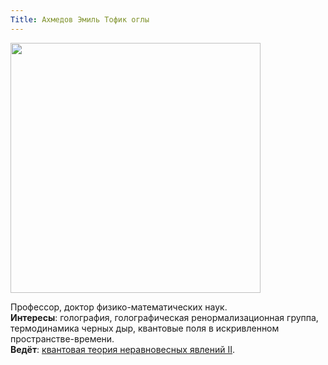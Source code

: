 ```yaml
---
Title: Ахмедов Эмиль Тофик оглы
---
```


<img src="images/ahmedov.et.jpg" width=400>

Профессор, доктор физико-математических наук.<br>
**Интересы**: голография, голографическая ренормализационная группа, термодинамика черных дыр, квантовые поля в искривленном пространстве-времени.<br>
**Ведёт**: [квантовая теория неравновесных явлений II](%base_url%?study%2Fplan%2Fneq2).
